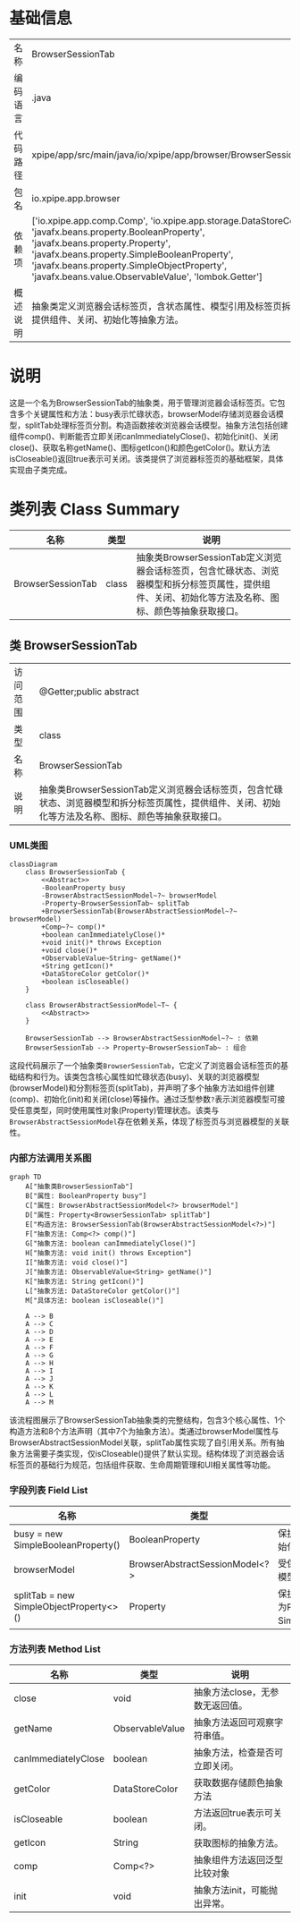 # 基础信息

|      |      |
|------|------|
| 名称 | BrowserSessionTab |
| 编码语言 | .java |
| 代码路径 | xpipe/app/src/main/java/io/xpipe/app/browser/BrowserSessionTab.java |
| 包名 | io.xpipe.app.browser |
| 依赖项 | ['io.xpipe.app.comp.Comp', 'io.xpipe.app.storage.DataStoreColor', 'javafx.beans.property.BooleanProperty', 'javafx.beans.property.Property', 'javafx.beans.property.SimpleBooleanProperty', 'javafx.beans.property.SimpleObjectProperty', 'javafx.beans.value.ObservableValue', 'lombok.Getter'] |
| 概述说明 | 抽象类定义浏览器会话标签页，含状态属性、模型引用及标签页拆分功能，提供组件、关闭、初始化等抽象方法。 |

# 说明

这是一个名为BrowserSessionTab的抽象类，用于管理浏览器会话标签页。它包含多个关键属性和方法：busy表示忙碌状态，browserModel存储浏览器会话模型，splitTab处理标签页分割。构造函数接收浏览器会话模型。抽象方法包括创建组件comp()、判断能否立即关闭canImmediatelyClose()、初始化init()、关闭close()、获取名称getName()、图标getIcon()和颜色getColor()。默认方法isCloseable()返回true表示可关闭。该类提供了浏览器标签页的基础框架，具体实现由子类完成。

# 类列表 Class Summary

| 名称   | 类型  | 说明 |
|-------|------|-------------|
| BrowserSessionTab | class | 抽象类BrowserSessionTab定义浏览器会话标签页，包含忙碌状态、浏览器模型和拆分标签页属性，提供组件、关闭、初始化等方法及名称、图标、颜色等抽象获取接口。 |



## 类 BrowserSessionTab

|      |      |
|------|------|
| 访问范围 | @Getter;public abstract |
| 类型 | class |
| 名称 | BrowserSessionTab |
| 说明 | 抽象类BrowserSessionTab定义浏览器会话标签页，包含忙碌状态、浏览器模型和拆分标签页属性，提供组件、关闭、初始化等方法及名称、图标、颜色等抽象获取接口。 |


### UML类图

```mermaid
classDiagram
    class BrowserSessionTab {
        <<Abstract>>
        -BooleanProperty busy
        -BrowserAbstractSessionModel~?~ browserModel
        -Property~BrowserSessionTab~ splitTab
        +BrowserSessionTab(BrowserAbstractSessionModel~?~ browserModel)
        +Comp~?~ comp()*
        +boolean canImmediatelyClose()*
        +void init()* throws Exception
        +void close()*
        +ObservableValue~String~ getName()*
        +String getIcon()*
        +DataStoreColor getColor()*
        +boolean isCloseable()
    }

    class BrowserAbstractSessionModel~T~ {
        <<Abstract>>
    }

    BrowserSessionTab --> BrowserAbstractSessionModel~?~ : 依赖
    BrowserSessionTab --> Property~BrowserSessionTab~ : 组合
```

这段代码展示了一个抽象类`BrowserSessionTab`，它定义了浏览器会话标签页的基础结构和行为。该类包含核心属性如忙碌状态(busy)、关联的浏览器模型(browserModel)和分割标签页(splitTab)，并声明了多个抽象方法如组件创建(comp)、初始化(init)和关闭(close)等操作。通过泛型参数`?`表示浏览器模型可接受任意类型，同时使用属性对象(Property)管理状态。该类与`BrowserAbstractSessionModel`存在依赖关系，体现了标签页与浏览器模型的关联性。


### 内部方法调用关系图

```mermaid
graph TD
    A["抽象类BrowserSessionTab"]
    B["属性: BooleanProperty busy"]
    C["属性: BrowserAbstractSessionModel<?> browserModel"]
    D["属性: Property<BrowserSessionTab> splitTab"]
    E["构造方法: BrowserSessionTab(BrowserAbstractSessionModel<?>)"]
    F["抽象方法: Comp<?> comp()"]
    G["抽象方法: boolean canImmediatelyClose()"]
    H["抽象方法: void init() throws Exception"]
    I["抽象方法: void close()"]
    J["抽象方法: ObservableValue<String> getName()"]
    K["抽象方法: String getIcon()"]
    L["抽象方法: DataStoreColor getColor()"]
    M["具体方法: boolean isCloseable()"]

    A --> B
    A --> C
    A --> D
    A --> E
    A --> F
    A --> G
    A --> H
    A --> I
    A --> J
    A --> K
    A --> L
    A --> M
```

该流程图展示了BrowserSessionTab抽象类的完整结构，包含3个核心属性、1个构造方法和8个方法声明（其中7个为抽象方法）。类通过browserModel属性与BrowserAbstractSessionModel关联，splitTab属性实现了自引用关系。所有抽象方法需要子类实现，仅isCloseable()提供了默认实现。结构体现了浏览器会话标签页的基础行为规范，包括组件获取、生命周期管理和UI相关属性等功能。

### 字段列表 Field List

| 名称  | 类型  | 说明 |
|-------|-------|------|
| busy = new SimpleBooleanProperty() | BooleanProperty | 保护型布尔属性busy，初始化为简单布尔属性。 |
| browserModel | BrowserAbstractSessionModel<?> | 受保护的最终浏览器会话模型对象。 |
| splitTab = new SimpleObjectProperty<>() | Property<BrowserSessionTab> | 保护属性splitTab，类型为Property<BrowserSessionTab>，初始化为SimpleObjectProperty。 |

### 方法列表 Method List

| 名称  | 类型  | 说明 |
|-------|-------|------|
| close | void | 抽象方法close，无参数无返回值。 |
| getName | ObservableValue<String> | 抽象方法返回可观察字符串值。 |
| canImmediatelyClose | boolean | 抽象方法，检查是否可立即关闭。 |
| getColor | DataStoreColor | 获取数据存储颜色抽象方法 |
| isCloseable | boolean | 方法返回true表示可关闭。 |
| getIcon | String | 获取图标的抽象方法。 |
| comp | Comp<?> | 抽象组件方法返回泛型比较对象 |
| init | void | 抽象方法init，可能抛出异常。 |




